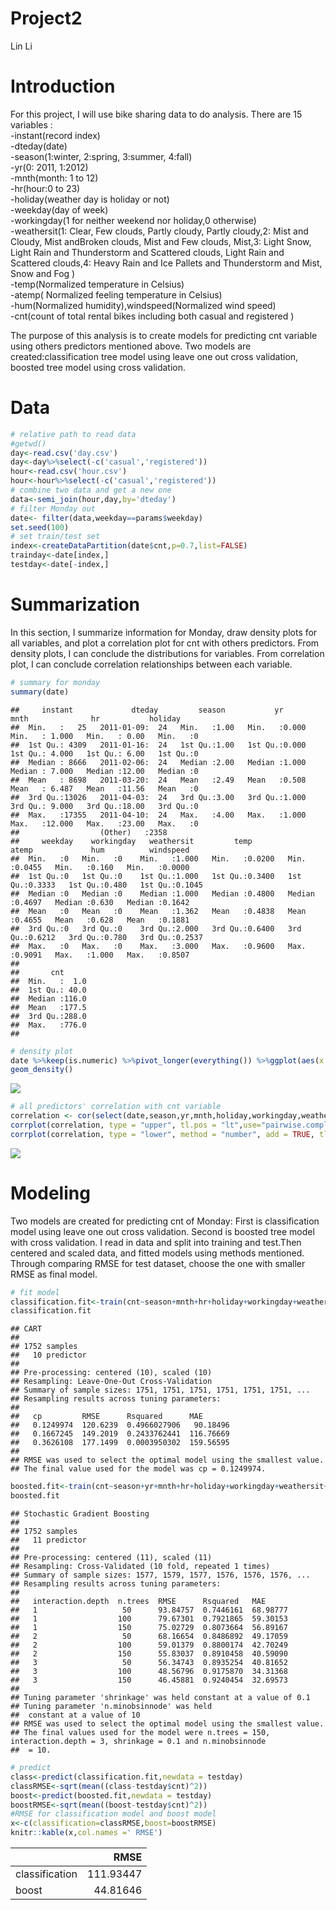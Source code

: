 Project2
================
Lin Li

# Introduction

For this project, I will use bike sharing data to do analysis. There are
15 variables :  
\-instant(record index)  
\-dteday(date)  
\-season(1:winter, 2:spring, 3:summer, 4:fall)  
\-yr(0: 2011, 1:2012)  
\-mnth(month: 1 to 12)  
\-hr(hour:0 to 23)  
\-holiday(weather day is holiday or not)  
\-weekday(day of week)  
\-workingday(1 for neither weekend nor holiday,0 otherwise)  
\-weathersit(1: Clear, Few clouds, Partly cloudy, Partly cloudy,2: Mist
and Cloudy, Mist andBroken clouds, Mist and Few clouds, Mist,3: Light
Snow, Light Rain and Thunderstorm and Scattered clouds, Light Rain and
Scattered clouds,4: Heavy Rain and Ice Pallets and Thunderstorm and
Mist, Snow and Fog )  
\-temp(Normalized temperature in Celsius)  
\-atemp( Normalized feeling temperature in Celsius)  
\-hum(Normalized humidity),windspeed(Normalized wind speed)  
\-cnt(count of total rental bikes including both casual and registered )

The purpose of this analysis is to create models for predicting cnt
variable using others predictors mentioned above. Two models are
created:classification tree model using leave one out cross validation,
boosted tree model using cross validation.

# Data

``` r
# relative path to read data
#getwd()
day<-read.csv('day.csv')
day<-day%>%select(-c('casual','registered'))
hour<-read.csv('hour.csv')
hour<-hour%>%select(-c('casual','registered'))
# combine two data and get a new one
data<-semi_join(hour,day,by='dteday')
# filter Monday out
date<- filter(data,weekday==params$weekday)
set.seed(100)
# set train/test set
index<-createDataPartition(date$cnt,p=0.7,list=FALSE)
trainday<-date[index,]
testday<-date[-index,]
```

# Summarization

In this section, I summarize information for Monday, draw density plots
for all variables, and plot a correlation plot for cnt with others
predictors. From density plots, I can conclude the distributions for
variables. From correlation plot, I can conclude correlation
relationships between each variable.

``` r
# summary for monday
summary(date)
```

    ##     instant             dteday         season           yr             mnth              hr           holiday 
    ##  Min.   :   25   2011-01-09:  24   Min.   :1.00   Min.   :0.000   Min.   : 1.000   Min.   : 0.00   Min.   :0  
    ##  1st Qu.: 4309   2011-01-16:  24   1st Qu.:1.00   1st Qu.:0.000   1st Qu.: 4.000   1st Qu.: 6.00   1st Qu.:0  
    ##  Median : 8666   2011-02-06:  24   Median :2.00   Median :1.000   Median : 7.000   Median :12.00   Median :0  
    ##  Mean   : 8698   2011-03-20:  24   Mean   :2.49   Mean   :0.508   Mean   : 6.487   Mean   :11.56   Mean   :0  
    ##  3rd Qu.:13026   2011-04-03:  24   3rd Qu.:3.00   3rd Qu.:1.000   3rd Qu.: 9.000   3rd Qu.:18.00   3rd Qu.:0  
    ##  Max.   :17355   2011-04-10:  24   Max.   :4.00   Max.   :1.000   Max.   :12.000   Max.   :23.00   Max.   :0  
    ##                  (Other)   :2358                                                                              
    ##     weekday    workingday   weathersit         temp            atemp             hum          windspeed     
    ##  Min.   :0   Min.   :0    Min.   :1.000   Min.   :0.0200   Min.   :0.0455   Min.   :0.160   Min.   :0.0000  
    ##  1st Qu.:0   1st Qu.:0    1st Qu.:1.000   1st Qu.:0.3400   1st Qu.:0.3333   1st Qu.:0.480   1st Qu.:0.1045  
    ##  Median :0   Median :0    Median :1.000   Median :0.4800   Median :0.4697   Median :0.630   Median :0.1642  
    ##  Mean   :0   Mean   :0    Mean   :1.362   Mean   :0.4838   Mean   :0.4655   Mean   :0.628   Mean   :0.1881  
    ##  3rd Qu.:0   3rd Qu.:0    3rd Qu.:2.000   3rd Qu.:0.6400   3rd Qu.:0.6212   3rd Qu.:0.780   3rd Qu.:0.2537  
    ##  Max.   :0   Max.   :0    Max.   :3.000   Max.   :0.9600   Max.   :0.9091   Max.   :1.000   Max.   :0.8507  
    ##                                                                                                             
    ##       cnt       
    ##  Min.   :  1.0  
    ##  1st Qu.: 40.0  
    ##  Median :116.0  
    ##  Mean   :177.5  
    ##  3rd Qu.:288.0  
    ##  Max.   :776.0  
    ## 

``` r
# density plot
date %>%keep(is.numeric) %>%pivot_longer(everything()) %>%ggplot(aes(x = value)) +facet_wrap(~ name, scales = "free")+
geom_density()
```

![](0_files/figure-gfm/unnamed-chunk-3-1.png)<!-- -->

``` r
# all predictors' correlation with cnt variable
correlation <- cor(select(date,season,yr,mnth,holiday,workingday,weathersit,temp,atemp,hum,windspeed,cnt))
corrplot(correlation, type = "upper", tl.pos = "lt",use="pairwise.complete.obs")
corrplot(correlation, type = "lower", method = "number", add = TRUE, tl.pos = "n",use="pairwise.complete.obs")
```

![](0_files/figure-gfm/unnamed-chunk-3-2.png)<!-- -->

# Modeling

Two models are created for predicting cnt of Monday: First is
classification model using leave one out cross validation. Second is
boosted tree model with cross validation. I read in data and split into
training and test.Then centered and scaled data, and fitted models using
methods mentioned.  
Through comparing RMSE for test dataset, choose the one with smaller
RMSE as final model.

``` r
# fit model 
classification.fit<-train(cnt~season+mnth+hr+holiday+workingday+weathersit+temp+atemp+hum+windspeed,trainday,method='rpart',preProcess = c('center','scale'),trControl=trainControl(method='LOOCV'))
classification.fit
```

    ## CART 
    ## 
    ## 1752 samples
    ##   10 predictor
    ## 
    ## Pre-processing: centered (10), scaled (10) 
    ## Resampling: Leave-One-Out Cross-Validation 
    ## Summary of sample sizes: 1751, 1751, 1751, 1751, 1751, 1751, ... 
    ## Resampling results across tuning parameters:
    ## 
    ##   cp         RMSE      Rsquared      MAE      
    ##   0.1249974  120.6239  0.4966027906   90.18496
    ##   0.1667245  149.2019  0.2433762441  116.76669
    ##   0.3626108  177.1499  0.0003950302  159.56595
    ## 
    ## RMSE was used to select the optimal model using the smallest value.
    ## The final value used for the model was cp = 0.1249974.

``` r
boosted.fit<-train(cnt~season+yr+mnth+hr+holiday+workingday+weathersit+temp+atemp+hum+windspeed,trainday,method='gbm',preProcess = c('center','scale'),trControl=trainControl(method='repeatedcv'), verbose = FALSE)
boosted.fit
```

    ## Stochastic Gradient Boosting 
    ## 
    ## 1752 samples
    ##   11 predictor
    ## 
    ## Pre-processing: centered (11), scaled (11) 
    ## Resampling: Cross-Validated (10 fold, repeated 1 times) 
    ## Summary of sample sizes: 1577, 1579, 1577, 1576, 1576, 1576, ... 
    ## Resampling results across tuning parameters:
    ## 
    ##   interaction.depth  n.trees  RMSE      Rsquared   MAE     
    ##   1                   50      93.84757  0.7446161  68.98777
    ##   1                  100      79.67301  0.7921865  59.30153
    ##   1                  150      75.02729  0.8073664  56.89167
    ##   2                   50      68.16654  0.8486892  49.17059
    ##   2                  100      59.01379  0.8800174  42.70249
    ##   2                  150      55.83037  0.8910458  40.59090
    ##   3                   50      56.34743  0.8935254  40.81652
    ##   3                  100      48.56796  0.9175870  34.31368
    ##   3                  150      46.45881  0.9240454  32.69573
    ## 
    ## Tuning parameter 'shrinkage' was held constant at a value of 0.1
    ## Tuning parameter 'n.minobsinnode' was held
    ##  constant at a value of 10
    ## RMSE was used to select the optimal model using the smallest value.
    ## The final values used for the model were n.trees = 150, interaction.depth = 3, shrinkage = 0.1 and n.minobsinnode
    ##  = 10.

``` r
# predict
class<-predict(classification.fit,newdata = testday)
classRMSE<-sqrt(mean((class-testday$cnt)^2))
boost<-predict(boosted.fit,newdata = testday)
boostRMSE<-sqrt(mean((boost-testday$cnt)^2))
#RMSE for classification model and boost model
x<-c(classification=classRMSE,boost=boostRMSE)
knitr::kable(x,col.names =' RMSE')
```

|                |      RMSE |
| :------------- | --------: |
| classification | 111.93447 |
| boost          |  44.81646 |
